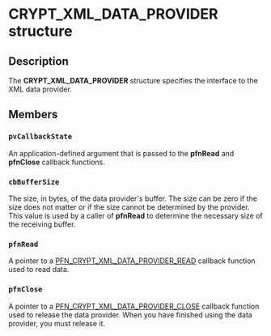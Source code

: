 # CRYPT_XML_DATA_PROVIDER structure

## Description

The **CRYPT_XML_DATA_PROVIDER** structure specifies the interface to the XML data provider.

## Members

### `pvCallbackState`

An application-defined argument that is passed to
the **pfnRead** and **pfnClose** callback functions.

### `cbBufferSize`

 The size, in bytes, of the data provider's buffer. The size can be zero if the size does not matter or if the size cannot be determined by the provider.
This value is used by a caller of **pfnRead** to determine the necessary size of the receiving buffer.

### `pfnRead`

A pointer to a [PFN_CRYPT_XML_DATA_PROVIDER_READ](https://learn.microsoft.com/windows/desktop/api/cryptxml/nc-cryptxml-pfn_crypt_xml_data_provider_read) callback function used to read data.

### `pfnClose`

A pointer to a [PFN_CRYPT_XML_DATA_PROVIDER_CLOSE](https://learn.microsoft.com/windows/desktop/api/cryptxml/nc-cryptxml-pfn_crypt_xml_data_provider_close) callback function used to release the data provider. When you have finished using the data provider, you must release it.